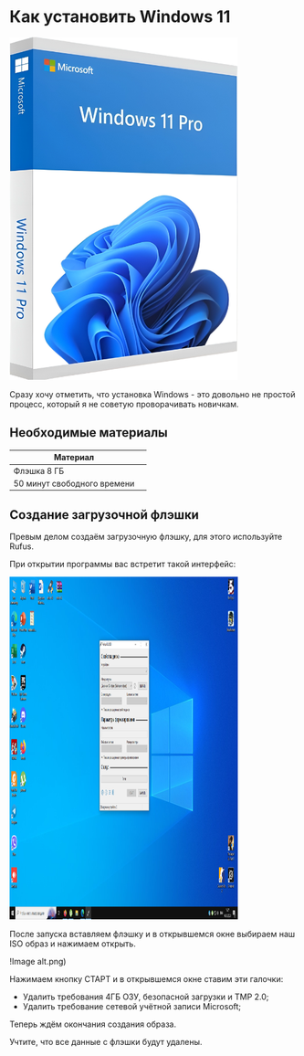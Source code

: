 # Как установить Windows 11

<img src="https://github.com/BlinchikCL09/WinTutorial/blob/main/snapedit_1701797917819.png" width="400" height="600" />

Сразу хочу отметить, что установка Windows - это довольно не простой процесс, который я не советую проворачивать новичкам.

## Необходимые материалы

| Материал |  |
|-----------------------|--|
| Флэшка 8 ГБ           |  |
| 50 минут свободного времени |  |

## Создание загрузочной флэшки

Превым делом создаём загрузочную флэшку, для этого используйте Rufus.

При открытии программы вас встретит такой интерфейс:

<img src="https://github.com/BlinchikCL09/WinTutorial/blob/main/%D0%A1%D0%BD%D0%B8%D0%BC%D0%BE%D0%BA%20%D1%8D%D0%BA%D1%80%D0%B0%D0%BD%D0%B0%20(1).png" width="400" height="600" />

После запуска вставляем флэшку и в открывшемся окне выбираем наш ISO образ и нажимаем открыть.

!Image alt.png)

Нажимаем кнопку СТАРТ и в открывшемся окне ставим эти галочки:

- Удалить требования 4ГБ ОЗУ, безопасной загрузки и TMP 2.0;
- Удалить требование сетевой учётной записи Microsoft;

Теперь ждём окончания создания образа.

Учтите, что все данные с флэшки будут удалены.







